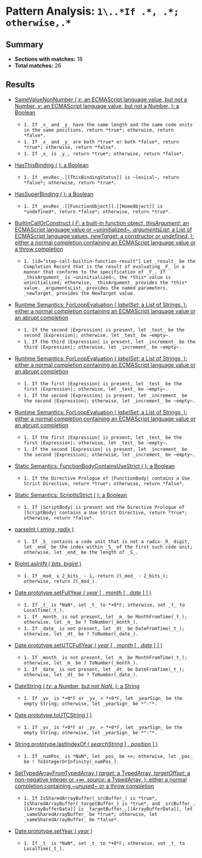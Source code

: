 # Pattern Analysis: `1\..*If .*, .*; otherwise,.*`

## Summary
- **Sections with matches:** 18
- **Total matches:** 26

## Results

- [SameValueNonNumber (
          _x_: an ECMAScript language value, but not a Number,
          _y_: an ECMAScript language value, but not a Number,
        ): a Boolean](https://tc39.es/ecma262/#sec-samevaluenonnumber)
  - `1. If _x_ and _y_ have the same length and the same code units in the same positions, return *true*; otherwise, return *false*.`
  - `1. If _x_ and _y_ are both *true* or both *false*, return *true*; otherwise, return *false*.`
  - `1. If _x_ is _y_, return *true*; otherwise, return *false*.`

- [HasThisBinding ( ): a Boolean](https://tc39.es/ecma262/#sec-function-environment-records-hasthisbinding)
  - `1. If _envRec_.[[ThisBindingStatus]] is ~lexical~, return *false*; otherwise, return *true*.`

- [HasSuperBinding ( ): a Boolean](https://tc39.es/ecma262/#sec-function-environment-records-hassuperbinding)
  - `1. If _envRec_.[[FunctionObject]].[[HomeObject]] is *undefined*, return *false*; otherwise, return *true*.`

- [BuiltinCallOrConstruct (
          _F_: a built-in function object,
          _thisArgument_: an ECMAScript language value or ~uninitialized~,
          _argumentsList_: a List of ECMAScript language values,
          _newTarget_: a constructor or *undefined*,
        ): either a normal completion containing an ECMAScript language value or a throw completion](https://tc39.es/ecma262/#sec-builtincallorconstruct)
  - `1. [id="step-call-builtin-function-result"] Let _result_ be the Completion Record that is the result of evaluating _F_ in a manner that conforms to the specification of _F_. If _thisArgument_ is ~uninitialized~, the *this* value is uninitialized; otherwise, _thisArgument_ provides the *this* value. _argumentsList_ provides the named parameters. _newTarget_ provides the NewTarget value.`

- [Runtime Semantics: ForLoopEvaluation (
            _labelSet_: a List of Strings,
          ): either a normal completion containing an ECMAScript language value or an abrupt completion](https://tc39.es/ecma262/#sec-runtime-semantics-forloopevaluation)
  - `1. If the second |Expression| is present, let _test_ be the second |Expression|; otherwise, let _test_ be ~empty~.`
  - `1. If the third |Expression| is present, let _increment_ be the third |Expression|; otherwise, let _increment_ be ~empty~.`

- [Runtime Semantics: ForLoopEvaluation (
            _labelSet_: a List of Strings,
          ): either a normal completion containing an ECMAScript language value or an abrupt completion](https://tc39.es/ecma262/#sec-runtime-semantics-forloopevaluation)
  - `1. If the first |Expression| is present, let _test_ be the first |Expression|; otherwise, let _test_ be ~empty~.`
  - `1. If the second |Expression| is present, let _increment_ be the second |Expression|; otherwise, let _increment_ be ~empty~.`

- [Runtime Semantics: ForLoopEvaluation (
            _labelSet_: a List of Strings,
          ): either a normal completion containing an ECMAScript language value or an abrupt completion](https://tc39.es/ecma262/#sec-runtime-semantics-forloopevaluation)
  - `1. If the first |Expression| is present, let _test_ be the first |Expression|; otherwise, let _test_ be ~empty~.`
  - `1. If the second |Expression| is present, let _increment_ be the second |Expression|; otherwise, let _increment_ be ~empty~.`

- [Static Semantics: FunctionBodyContainsUseStrict ( ): a Boolean](https://tc39.es/ecma262/#sec-static-semantics-functionbodycontainsusestrict)
  - `1. If the Directive Prologue of |FunctionBody| contains a Use Strict Directive, return *true*; otherwise, return *false*.`

- [Static Semantics: ScriptIsStrict ( ): a Boolean](https://tc39.es/ecma262/#sec-scriptisstrict)
  - `1. If |ScriptBody| is present and the Directive Prologue of |ScriptBody| contains a Use Strict Directive, return *true*; otherwise, return *false*.`

- [parseInt ( _string_, _radix_ )](https://tc39.es/ecma262/#sec-parseint-string-radix)
  - `1. If _S_ contains a code unit that is not a radix-_R_ digit, let _end_ be the index within _S_ of the first such code unit; otherwise, let _end_ be the length of _S_.`

- [BigInt.asIntN ( _bits_, _bigint_ )](https://tc39.es/ecma262/#sec-bigint.asintn)
  - `1. If _mod_ ≥ 2_bits_ - 1, return ℤ(_mod_ - 2_bits_); otherwise, return ℤ(_mod_).`

- [Date.prototype.setFullYear ( _year_ [ , _month_ [ , _date_ ] ] )](https://tc39.es/ecma262/#sec-date.prototype.setfullyear)
  - `1. If _t_ is *NaN*, set _t_ to *+0*𝔽; otherwise, set _t_ to LocalTime(_t_).`
  - `1. If _month_ is not present, let _m_ be MonthFromTime(_t_); otherwise, let _m_ be ? ToNumber(_month_).`
  - `1. If _date_ is not present, let _dt_ be DateFromTime(_t_); otherwise, let _dt_ be ? ToNumber(_date_).`

- [Date.prototype.setUTCFullYear ( _year_ [ , _month_ [ , _date_ ] ] )](https://tc39.es/ecma262/#sec-date.prototype.setutcfullyear)
  - `1. If _month_ is not present, let _m_ be MonthFromTime(_t_); otherwise, let _m_ be ? ToNumber(_month_).`
  - `1. If _date_ is not present, let _dt_ be DateFromTime(_t_); otherwise, let _dt_ be ? ToNumber(_date_).`

- [DateString (
              _tv_: a Number, but not *NaN*,
            ): a String](https://tc39.es/ecma262/#sec-datestring)
  - `1. If _yv_ is *+0*𝔽 or _yv_ > *+0*𝔽, let _yearSign_ be the empty String; otherwise, let _yearSign_ be *"-"*.`

- [Date.prototype.toUTCString ( )](https://tc39.es/ecma262/#sec-date.prototype.toutcstring)
  - `1. If _yv_ is *+0*𝔽 or _yv_ > *+0*𝔽, let _yearSign_ be the empty String; otherwise, let _yearSign_ be *"-"*.`

- [String.prototype.lastIndexOf ( _searchString_ [ , _position_ ] )](https://tc39.es/ecma262/#sec-string.prototype.lastindexof)
  - `1. If _numPos_ is *NaN*, let _pos_ be +∞; otherwise, let _pos_ be ! ToIntegerOrInfinity(_numPos_).`

- [SetTypedArrayFromTypedArray (
              _target_: a TypedArray,
              _targetOffset_: a non-negative integer or +∞,
              _source_: a TypedArray,
            ): either a normal completion containing ~unused~ or a throw completion](https://tc39.es/ecma262/#sec-settypedarrayfromtypedarray)
  - `1. If IsSharedArrayBuffer(_srcBuffer_) is *true*, IsSharedArrayBuffer(_targetBuffer_) is *true*, and _srcBuffer_.[[ArrayBufferData]] is _targetBuffer_.[[ArrayBufferData]], let _sameSharedArrayBuffer_ be *true*; otherwise, let _sameSharedArrayBuffer_ be *false*.`

- [Date.prototype.setYear ( _year_ )](https://tc39.es/ecma262/#sec-date.prototype.setyear)
  - `1. If _t_ is *NaN*, set _t_ to *+0*𝔽; otherwise, set _t_ to LocalTime(_t_).`

